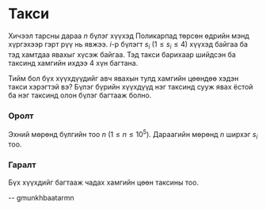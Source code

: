 Такси
=====
Хичээл тарсны дараа $n$ бүлэг хүүхэд Поликарпад төрсөн өдрийн мэнд хүргэхээр
гэрт рүү нь явжээ. $i$-р бүлэгт $s_i$ ($1 ≤ s_i ≤ 4$) хүүхэд байгаа ба тэд
хамтдаа явахыг хүсэж байгаа. Тэд такси барихаар шийдсэн ба таксинд хамгийн ихдээ
4 хүн багтана.

Тийм бол бүх хүүхдүүдийг авч явахын тулд хамгийн цөөндөө хэдэн такси хэрэгтэй
вэ? Бүлэг бүрийн хүүхдүүд нэг таксинд сууж явах ёстой ба нэг таксинд олон бүлэг
багтааж болно.


### Оролт
Эхний мөрөнд бүлгийн тоо $n$ ($1 ≤ n ≤ 10^5$). Дараагийн мөрөнд $n$ ширхэг $s_i$
тоо.


### Гаралт
Бүх хүүхдийг багтааж чадах хамгийн цөөн таксины тоо.

-- gmunkhbaatarmn
